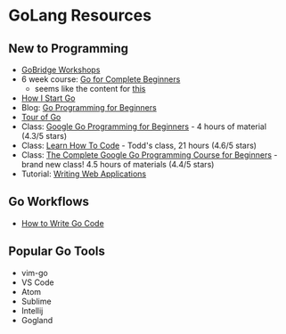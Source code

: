 # GoLang Resources

## New to Programming

- [GoBridge Workshops](https://github.com/gobridge/workshops/blob/master/available_courses.md)
- 6 week course: [Go for Complete Beginners](https://github.com/Pisush/go_for_complete_beginners/blob/master/course_outline.md)
    - seems like the content for [this](https://blog.gopheracademy.com/advent-2016/gobridge-beginners/)
- [How I Start Go](http://howistart.org/posts/go/1)
- Blog: [Go Programming for Beginners](http://thenewstack.io/the-new-stack-intros-go-programming-for-beginners/)
- [Tour of Go](https://tour.golang.org/welcome/1)
- Class: [Google Go Programming for Beginners](https://www.udemy.com/google-go-programming-for-beginners/) - 4 hours of material (4.3/5 stars)
- Class: [Learn How To Code](https://www.udemy.com/learn-how-to-code/) - Todd's class, 21 hours (4.6/5 stars)
- Class: [The Complete Google Go Programming Course for Beginners](https://www.udemy.com/googlego/) - brand new class! 4.5 hours of materials (4.4/5 stars)
- Tutorial: [Writing Web Applications](https://golang.org/doc/articles/wiki/)

## Go Workflows

- [How to Write Go Code](https://golang.org/doc/code.html)


## Popular Go Tools

- vim-go
- VS Code
- Atom
- Sublime
- Intellij
- Gogland 
